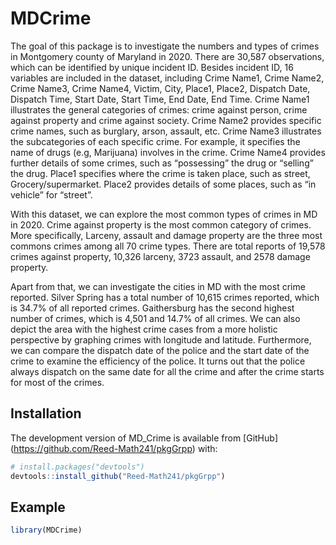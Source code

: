 
<!-- README.md is generated from README.Rmd. Please edit that file -->

<!-- You'll still need to render `README.Rmd` regularly, to keep `README.md` up-to-date. `devtools::build_readme()` is handy for this.  -->

# MDCrime

<!-- badges: start -->

<!-- badges: end -->

The goal of this package is to investigate the numbers and types of
crimes in Montgomery county of Maryland in 2020. There are 30,587
observations, which can be identified by unique incident ID. Besides
incident ID, 16 variables are included in the dataset, including Crime
Name1, Crime Name2, Crime Name3, Crime Name4, Victim, City, Place1,
Place2, Dispatch Date, Dispatch Time, Start Date, Start Time, End Date,
End Time. Crime Name1 illustrates the general categories of crimes:
crime against person, crime against property and crime against society.
Crime Name2 provides specific crime names, such as burglary, arson,
assault, etc. Crime Name3 illustrates the subcategories of each specific
crime. For example, it specifies the name of drugs (e.g, Marijuana)
involves in the crime. Crime Name4 provides further details of some
crimes, such as “possessing” the drug or “selling” the drug. Place1
specifies where the crime is taken place, such as street,
Grocery/supermarket. Place2 provides details of some places, such as “in
vehicle” for “street”.

With this dataset, we can explore the most common types of crimes in MD
in 2020. Crime against property is the most common category of crimes.
More specifically, Larceny, assault and damage property are the three
most commons crimes among all 70 crime types. There are total reports of
19,578 crimes against property, 10,326 larceny, 3723 assault, and 2578
damage property.

Apart from that, we can investigate the cities in MD with the most crime
reported. Silver Spring has a total number of 10,615 crimes reported,
which is 34.7% of all reported crimes. Gaithersburg has the second
highest number of crimes, which is 4,501 and 14.7% of all crimes. We can
also depict the area with the highest crime cases from a more holistic
perspective by graphing crimes with longitude and latitude. Furthermore,
we can compare the dispatch date of the police and the start date of the
crime to examine the efficiency of the police. It turns out that the
police always dispatch on the same date for all the crime and after the
crime starts for most of the crimes.

## Installation

The development version of MD\_Crime is available from \[GitHub\]
(<https://github.com/Reed-Math241/pkgGrpp>) with:

``` r
# install.packages("devtools")
devtools::install_github("Reed-Math241/pkgGrpp")
```

## Example

``` r
library(MDCrime)
```
